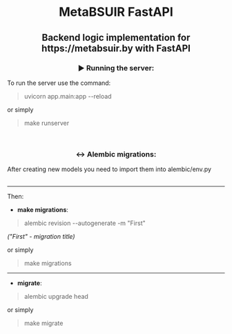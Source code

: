 <h1 align="center">MetaBSUIR FastAPI</h1>
<h2 align="center">Backend logic implementation for https://metabsuir.by with FastAPI</h2>


<h3 align="center">▶️ Running the server:</h3>
To run the server use the command:<br>


> uvicorn app.main:app --reload

or simply

> make runserver


<br>

<h3 align="center">↔️ Alembic migrations:</h3>
After creating new models you need to import them into alembic/env.py <br><br><hr>
Then:

- <b>make migrations</b>:
> alembic revision --autogenerate -m "First"<br>

*("First" - migration title)*

or simply

> make migrations
<hr>


- <b>migrate</b>:
> alembic upgrade head

or simply

> make migrate
